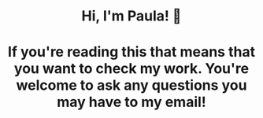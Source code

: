 <div align="center">
<h1 align="center">Hi, I'm Paula! 👋</h1>
<h1 align="center">If you're reading this that means that you want to check my work. You're welcome to ask any questions you may have to my email!</h1>
<!---
HdezPaula/HdezPaula is a ✨ special ✨ repository because its `README.md` (this file) appears on your GitHub profile.
You can click the Preview link to take a look at your changes.
--->
